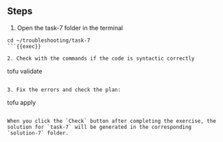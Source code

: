 ## Steps

1. Open the task-7 folder in the terminal

```
cd ~/troubleshooting/task-7
```{{exec}}

2. Check with the commands if the code is syntactic correctly

```
tofu validate
```{{exec}}

3. Fix the errors and check the plan:

```
tofu apply
```{{exec}}

When you click the `Check` button after completing the exercise, the solution for `task-7` will be generated in the corresponding `solution-7` folder.
